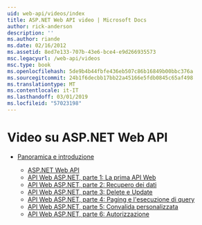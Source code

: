 ```yaml
---
uid: web-api/videos/index
title: ASP.NET Web API video | Microsoft Docs
author: rick-anderson
description: ''
ms.author: riande
ms.date: 02/16/2012
ms.assetid: 8ed7e133-707b-43e6-bce4-e9d266935573
msc.legacyurl: /web-api/videos
msc.type: book
ms.openlocfilehash: 5de9b4b44fbfe436eb507c86b16849b00bbc376a
ms.sourcegitcommit: 24b1f6decbb17bb22a45166e5fdb0845c65af498
ms.translationtype: MT
ms.contentlocale: it-IT
ms.lasthandoff: 03/01/2019
ms.locfileid: "57023198"
---
```

<a name="aspnet-web-api-videos"></a>Video su ASP.NET Web API
====================
- [Panoramica e introduzione](getting-started/index.md)

    - [ASP.NET Web API](getting-started/aspnet-web-api.md)
    - [API Web ASP.NET, parte 1: La prima API Web](getting-started/your-first-web-api.md)
    - [API Web ASP.NET, parte 2: Recupero dei dati](getting-started/getting-data.md)
    - [API Web ASP.NET, parte 3: Delete e Update](getting-started/delete-and-update.md)
    - [API Web ASP.NET, parte 4: Paging e l'esecuzione di query](getting-started/paging-and-querying.md)
    - [API Web ASP.NET, parte 5: Convalida personalizzata](getting-started/custom-validation.md)
    - [API Web ASP.NET, parte 6: Autorizzazione](getting-started/authorization.md)
